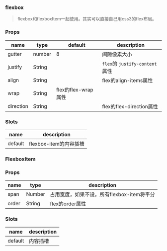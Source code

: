 ### flexbox

> flexbox和flexboxItem一起使用。其实可以直接自己用css3的flex布局。

### Props

|name|type|default|description|
|----|----|-------|-----------|
|gutter|number|8|间隙像素大小|
|justify|String||`flex`的 `justify-content`属性|
|align|String||flex的align-items属性|
|wrap|String|flex的flex-wrap属性|
|direction|String||flex的flex-direction属性|

### Slots

|name|description|
|----|-----------|
|default|flexbox-item的内容插槽|

### FlexboxItem

### Props

|name|type|description|
|----|----|-----------|
|span|Number|占用宽度，如果不设，所有flexbox-item将平分|
|order|String|flex的order属性|

### Slots

|name|description|
|----|-----------|
|default|内容插槽|
